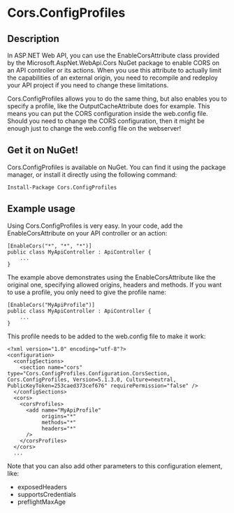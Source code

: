 # Cors.ConfigProfiles

## Description
In ASP.NET Web API, you can use the EnableCorsAttribute class provided by the Microsoft.AspNet.WebApi.Cors NuGet package to enable CORS on an API controller or its actions. When you use this attribute to actually limit the capabilities of an external origin, you need to recompile and redeploy your API project if you need to change these limitations.

Cors.ConfigProfiles allows you to do the same thing, but also enables you to specify a profile, like the OutputCacheAttribute does for example. This means you can put the CORS configuration inside the web.config file. Should you need to change the CORS configuration, then it might be enough just to change the web.config file on the webserver!

## Get it on NuGet!

Cors.ConfigProfiles is available on NuGet. You can find it using the package manager, or install it directly using the following command:

    Install-Package Cors.ConfigProfiles

## Example usage
Using Cors.ConfigProfiles is very easy. In your code, add the EnableCorsAttribute on your API controller or an action:

    [EnableCors("*", "*", "*")]
	public class MyApiController : ApiController {
	    ...
    }

The example above demonstrates using the EnableCorsAttribute like the original one, specifying allowed origins, headers and methods. If you want to use a profile, you only need to give the profile name:

    [EnableCors("MyApiProfile")]
	public class MyApiController : ApiController {
	    ...
    }

This profile needs to be added to the web.config file to make it work:

	<?xml version="1.0" encoding="utf-8"?>
    <configuration>
      <configSections>
        <section name="cors" type="Cors.ConfigProfiles.Configuration.CorsSection, Cors.ConfigProfiles, Version=5.1.3.0, Culture=neutral, PublicKeyToken=253caed373cef676" requirePermission="false" />
      </configSections>
      <cors>
        <corsProfiles>
          <add name="MyApiProfile" 
               origins="*" 
               methods="*" 
               headers="*" 
          />
        </corsProfiles>
      </cors>
	  ...

Note that you can also add other parameters to this configuration element, like:

* exposedHeaders
* supportsCredentials
* preflightMaxAge
